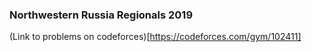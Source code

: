 ### Northwestern Russia Regionals 2019
(Link to problems on codeforces)[https://codeforces.com/gym/102411]
